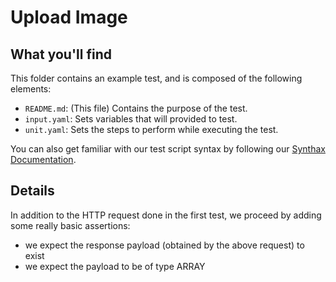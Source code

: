 # Upload Image

## What you'll find

This folder contains an example test, and is composed of the following elements:
- `README.md`: (This file) Contains the purpose of the test.
- `input.yaml`: Sets variables that will provided to test.
- `unit.yaml`: Sets the steps to perform while executing the test.

You can also get familiar with our test script syntax by following our [Synthax Documentation](https://github.com/saucelabs/saucectl-apix-example/blob/main/docs/README.md).

## Details

In addition to the HTTP request done in the first test, we proceed by adding some really basic assertions:
- we expect the response payload (obtained by the above request) to exist
- we expect the payload to be of type ARRAY
